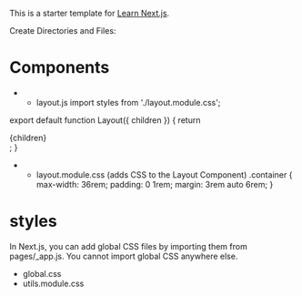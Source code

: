 This is a starter template for [Learn Next.js](https://nextjs.org/learn).

Create Directories and Files:
# Components
- - layout.js
import styles from './layout.module.css';

export default function Layout({ children }) {
  return <div className={styles.container}>{children}</div>;
}

- - layout.module.css (adds CSS to the Layout Component)
.container {
  max-width: 36rem;
  padding: 0 1rem;
  margin: 3rem auto 6rem;
}
# styles
In Next.js, you can add global CSS files by importing them from pages/_app.js. You cannot import global CSS anywhere else.
- global.css
- utils.module.css
